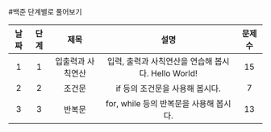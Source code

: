 #백준 단계별로 풀어보기

|날짜|단계|제목|설명|문제수 |
|:---:|:---:|:---:|:---:|:---:|
|1|1|입출력과 사칙연산|입력, 출력과 사칙연산을 연습해 봅시다. Hello World!|15|
|2|2|조건문|if 등의 조건문을 사용해 봅시다.|7|
|3|3|반복문|for, while 등의 반복문을 사용해 봅시다.|13|
